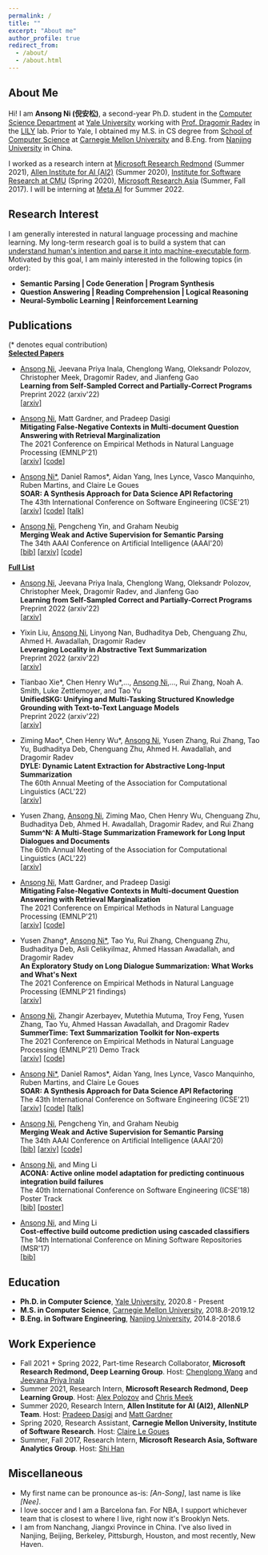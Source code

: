 ```yaml
---
permalink: /
title: ""
excerpt: "About me"
author_profile: true
redirect_from: 
  - /about/
  - /about.html
---
```


About Me
------
Hi! I am **Ansong Ni (倪安松)**, a second-year Ph.D. student in the [Computer Science Department](https://cpsc.yale.edu) at [Yale University](https://yale.edu) working with [Prof. Dragomir Radev](http://www.cs.yale.edu/homes/radev) in the [LILY](https://yale-lily.github.io) lab. 
Prior to Yale, I obtained my M.S. in CS degree from [School of Computer Science](https://cs.cmu.edu) at [Carnegie Mellon University](https://cmu.edu) and B.Eng. from [Nanjing University](https:ww.//nju.edu.cn) in China.

I worked as a research intern at [Microsoft Research Redmond](https://www.microsoft.com/en-us/research/group/deep-learning-group) (Summer 2021), [Allen Institute for AI (AI2)](https://allenai.org) (Summer 2020), [Institute for Software Research at CMU](https://www.isri.cmu.edu/) (Spring 2020), [Microsoft Research Asia](https://www.microsoft.com/en-us/research/lab/microsoft-research-asia/) (Summer, Fall 2017). I will be interning at [Meta AI](https://www.facebook.com/MetaAI/) for Summer 2022.

Research Interest
------
I am generally interested in natural language processing and machine learning. My long-term research goal is to build a system that can <u>understand human's intention and parse it into machine-executable form</u>. 
Motivated by this goal, I am mainly interested in the following topics (in order):
 * **Semantic Parsing \| Code Generation \| Program Synthesis**
 * **Question Answering \| Reading Comprehension \| Logical Reasoning**
 * **Neural-Symbolic Learning \| Reinforcement Learning**

 
Publications
------
(\* denotes equal contribution)  
**<u>Selected Papers</u>**  
* <u>Ansong Ni</u>, Jeevana Priya Inala, Chenglong Wang, Oleksandr Polozov, Christopher Meek, Dragomir Radev, and Jianfeng Gao  
**Learning from Self-Sampled Correct and Partially-Correct Programs**  
Preprint 2022 (arxiv'22)   
    [\[arxiv\]](https://arxiv.org/abs/2205.14318)     

* <u>Ansong Ni</u>, Matt Gardner, and Pradeep Dasigi  
**Mitigating False-Negative Contexts in Multi-document Question Answering with Retrieval Marginalization**  
The 2021 Conference on Empirical Methods in Natural Language Processing (EMNLP'21)  
    [\[arxiv\]](https://arxiv.org/abs/2103.12235) 
    [\[code\]](https://github.com/niansong1996/retrieval_marginalization)

* <u>Ansong Ni*</u>, Daniel Ramos\*, Aidan Yang, Ines Lynce, Vasco Manquinho, Ruben Martins, and Claire Le Goues  
**SOAR: A Synthesis Approach for Data Science API Refactoring**  
The 43th International Conference on Software Engineering (ICSE'21)  
    [\[arxiv\]](https://arxiv.org/abs/2102.06726)
    [\[code\]](https://github.com/danieltrt/SOAR)
    [\[talk\]](https://www.youtube.com/watch?v=RDRVGkVwcQQ)

* <u>Ansong Ni</u>, Pengcheng Yin, and Graham Neubig   
**Merging Weak and Active Supervision for Semantic Parsing**   
The 34th AAAI Conference on Artificial Intelligence (AAAI'20)   
    [\[bib\]](https://github.com/niansong1996/testweb/raw/master/files/aaai20.bib)
    [\[arxiv\]](http://arxiv.org/abs/1911.12986)
    [\[code\]](https://github.com/niansong1996/wassp)

**<u>Full List</u>**  
* <u>Ansong Ni</u>, Jeevana Priya Inala, Chenglong Wang, Oleksandr Polozov, Christopher Meek, Dragomir Radev, and Jianfeng Gao  
**Learning from Self-Sampled Correct and Partially-Correct Programs**  
Preprint 2022 (arxiv'22)    
    [\[arxiv\]](https://arxiv.org/abs/2205.14318)   

* Yixin Liu, <u>Ansong Ni</u>, Linyong Nan, Budhaditya Deb, Chenguang Zhu, Ahmed H. Awadallah, Dragomir Radev  
**Leveraging Locality in Abstractive Text Summarization**    
Preprint 2022 (arxiv'22)  
    [\[arxiv\]](https://arxiv.org/abs/2205.12476)   

* Tianbao Xie\*, Chen Henry Wu\*,..., <u>Ansong Ni</u>,..., Rui Zhang, Noah A. Smith, Luke Zettlemoyer, and Tao Yu  
**UnifiedSKG: Unifying and Multi-Tasking Structured Knowledge Grounding with Text-to-Text Language Models**  
Preprint 2022 (arxiv'22)  
    [\[arxiv\]](https://arxiv.org/abs/2201.05966)   

* Ziming Mao\*, Chen Henry Wu\*, <u>Ansong Ni</u>, Yusen Zhang, Rui Zhang, Tao Yu, Budhaditya Deb, Chenguang Zhu, Ahmed H. Awadallah, and Dragomir Radev  
**DYLE: Dynamic Latent Extraction for Abstractive Long-Input Summarization**  
The 60th Annual Meeting of the Association for Computational Linguistics (ACL'22)  
    [\[arxiv\]](https://arxiv.org/abs/2110.08168)   

* Yusen Zhang, <u>Ansong Ni</u>, Ziming Mao, Chen Henry Wu, Chenguang Zhu, Budhaditya Deb, Ahmed H. Awadallah, Dragomir Radev, and Rui Zhang  
**Summ^N: A Multi-Stage Summarization Framework for Long Input Dialogues and Documents**  
The 60th Annual Meeting of the Association for Computational Linguistics (ACL'22)  
    [\[arxiv\]](https://arxiv.org/abs/2110.10150)    

* <u>Ansong Ni</u>, Matt Gardner, and Pradeep Dasigi  
**Mitigating False-Negative Contexts in Multi-document Question Answering with Retrieval Marginalization**  
The 2021 Conference on Empirical Methods in Natural Language Processing (EMNLP'21)  
    [\[arxiv\]](https://arxiv.org/abs/2103.12235) 
    [\[code\]](https://github.com/niansong1996/retrieval_marginalization)

* Yusen Zhang\*, <u>Ansong Ni*</u>, Tao Yu, Rui Zhang, Chenguang Zhu, Budhaditya Deb, Asli Celikyilmaz, Ahmed Hassan Awadallah, and Dragomir Radev  
**An Exploratory Study on Long Dialogue Summarization: What Works and What's Next**   
The 2021 Conference on Empirical Methods in Natural Language Processing (EMNLP'21 findings)  
    [\[arxiv\]](https://niansong1996.github.io)

* <u>Ansong Ni</u>, Zhangir Azerbayev, Mutethia Mutuma, Troy Feng, Yusen Zhang, Tao Yu, Ahmed Hassan Awadallah, and Dragomir Radev  
**SummerTime: Text Summarization Toolkit for Non-experts**  
The 2021 Conference on Empirical Methods in Natural Language Processing (EMNLP'21) Demo Track  
    [\[arxiv\]](https://niansong1996.github.io)
    [\[code\]](https://github.com/Yale-LILY/SummerTime)

* <u>Ansong Ni*</u>, Daniel Ramos\*, Aidan Yang, Ines Lynce, Vasco Manquinho, Ruben Martins, and Claire Le Goues  
**SOAR: A Synthesis Approach for Data Science API Refactoring**  
The 43th International Conference on Software Engineering (ICSE'21)  
    [\[arxiv\]](https://arxiv.org/abs/2102.06726)
    [\[code\]](https://github.com/danieltrt/SOAR)
    [\[talk\]](https://www.youtube.com/watch?v=RDRVGkVwcQQ)

* <u>Ansong Ni</u>, Pengcheng Yin, and Graham Neubig   
**Merging Weak and Active Supervision for Semantic Parsing**   
The 34th AAAI Conference on Artificial Intelligence (AAAI'20)   
    [\[bib\]](https://github.com/niansong1996/testweb/raw/master/files/aaai20.bib)
    [\[arxiv\]](http://arxiv.org/abs/1911.12986)
    [\[code\]](https://github.com/niansong1996/wassp)

* <u>Ansong Ni</u>, and Ming Li  
**ACONA: Active online model adaptation for predicting continuous integration build failures**   
The 40th International Conference on Software Engineering (ICSE'18) Poster Track    
    [\[bib\]](https://github.com/niansong1996/testweb/raw/master/files/icse18.bib)
    [\[poster\]](./files/icse18poster.pdf)

* <u>Ansong Ni</u>, and Ming Li   
**Cost-effective build outcome prediction using cascaded classifiers**   
The 14th International Conference on Mining Software Repositories (MSR'17)  
    [\[bib\]](https://github.com/niansong1996/testweb/raw/master/files/msr17.bib)

Education
------
* **Ph.D. in Computer Science**, [Yale University](https://yale.edu), 2020.8 - Present
* **M.S. in Computer Science**, [Carnegie Mellon University](https://cs.cmu.edu), 2018.8-2019.12
* **B.Eng. in Software Engineering**, [Nanjing University](https://www.nju.edu.cn), 2014.8-2018.6

Work Experience
------
* Fall 2021 + Spring 2022, Part-time Research Collaborator, **Microsoft Research Redmond, Deep Learning Group**. Host: [Chenglong Wang](https://chenglongwang.org/) and [Jeevana Priya Inala](https://jinala.github.io/) 
* Summer 2021, Research Intern, **Microsoft Research Redmond, Deep Learning Group**. Host: [Alex Polozov](https://alexpolozov.com) and [Chris Meek](https://www.microsoft.com/en-us/research/people/meek/)
* Summer 2020, Research Intern, **Allen Institute for AI (AI2), AllenNLP Team**. Host: [Pradeep Dasigi](https://pdasigi.github.io/) and [Matt Gardner](https://matt-gardner.github.io/)
* Spring 2020, Research Assistant, **Carnegie Mellon University, Institute of Software Research**. Host: [Claire Le Goues](https://clairelegoues.com/)
* Summer, Fall 2017, Research Intern, **Microsoft Research Asia, Software Analytics Group**. Host: [Shi Han](https://www.microsoft.com/en-us/research/people/shihan/)

Miscellaneous
------
* My first name can be pronounce as-is: *[An-Song]*, last name is like *[Nee]*.
* I love soccer and I am a Barcelona fan. For NBA, I support whichever team that is closest to where I live, right now it's Brooklyn Nets.
* I am from Nanchang, Jiangxi Province in China. I've also lived in Nanjing, Beijing, Berkeley, Pittsburgh, Houston, and most recently, New Haven.

